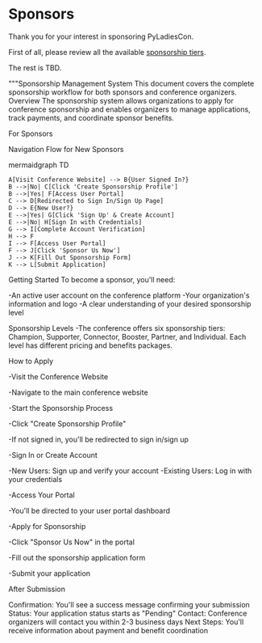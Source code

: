 # Sponsors

Thank you for your interest in sponsoring PyLadiesCon.

First of all, please review all the available [sponsorship tiers](https://2025.conference.pyladies.com/en/sponsors/).

The rest is TBD.

"""Sponsorship Management System
This document covers the complete sponsorship workflow for both sponsors and conference organizers.
Overview
The sponsorship system allows organizations to apply for conference sponsorship and enables organizers to manage applications, track payments, and coordinate sponsor benefits.

For Sponsors

Navigation Flow for New Sponsors

mermaidgraph TD

    A[Visit Conference Website] --> B{User Signed In?}
    B -->|No| C[Click 'Create Sponsorship Profile']
    B -->|Yes| F[Access User Portal]
    C --> D[Redirected to Sign In/Sign Up Page]
    D --> E{New User?}
    E -->|Yes| G[Click 'Sign Up' & Create Account]
    E -->|No| H[Sign In with Credentials]
    G --> I[Complete Account Verification]
    H --> F
    I --> F[Access User Portal]
    F --> J[Click 'Sponsor Us Now']
    J --> K[Fill Out Sponsorship Form]
    K --> L[Submit Application]
    
Getting Started
To become a sponsor, you'll need:

-An active user account on the conference platform
-Your organization's information and logo
-A clear understanding of your desired sponsorship level

Sponsorship Levels
-The conference offers six sponsorship tiers: Champion, Supporter, Connector, Booster, Partner, and Individual. Each level has different pricing and benefits packages.

How to Apply

-Visit the Conference Website

-Navigate to the main conference website

-Start the Sponsorship Process

-Click "Create Sponsorship Profile"

-If not signed in, you'll be redirected to sign in/sign up

-Sign In or Create Account

-New Users: Sign up and verify your account
-Existing Users: Log in with your credentials

-Access Your Portal

-You'll be directed to your user portal dashboard

-Apply for Sponsorship

-Click "Sponsor Us Now" in the portal

-Fill out the sponsorship application form

-Submit your application


After Submission

Confirmation: You'll see a success message confirming your submission
Status: Your application status starts as "Pending"
Contact: Conference organizers will contact you within 2-3 business days
Next Steps: You'll receive information about payment and benefit coordination


